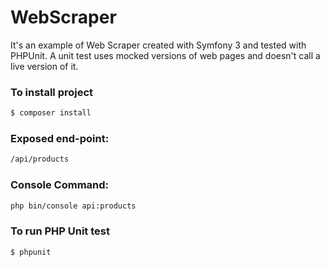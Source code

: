 # WebScraper

It's an example of Web Scraper created with Symfony 3 and tested with PHPUnit. A unit test uses mocked versions of web pages and doesn't call a live version of it.

### To install project

```sh
$ composer install
```

### Exposed end-point:

```sh
/api/products
```

### Console Command:

```sh
php bin/console api:products
```

### To run PHP Unit test

```sh
$ phpunit
```